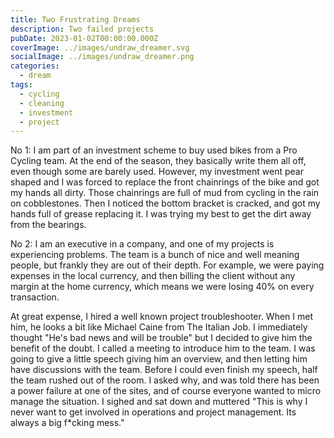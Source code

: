 ```yaml
---
title: Two Frustrating Dreams
description: Two failed projects
pubDate: 2023-01-02T00:00:00.000Z
coverImage: ../images/undraw_dreamer.svg
socialImage: ../images/undraw_dreamer.png
categories:
  - dream
tags:
  - cycling
  - cleaning
  - investment
  - project
---
```


No 1: I am part of an investment scheme to buy used bikes from a Pro Cycling team. At the end of the season, they basically write them all off, even though some are barely used. However, my investment went pear shaped and I was forced to replace the front chainrings of the bike and got my hands all dirty. Those chainrings are full of mud from cycling in the rain on cobblestones. Then I noticed the bottom bracket is cracked, and got my hands full of grease replacing it. I was trying my best to get the dirt away from the bearings.

No 2: I am an executive in a company, and one of my projects is experiencing problems. The team is a bunch of nice and well meaning people, but frankly they are out of their depth. For example, we were paying expenses in the local currency, and then billing the client without any margin at the home currency, which means we were losing 40% on every transaction.

At great expense, I hired a well known project troubleshooter. When I met him, he looks a bit like Michael Caine from The Italian Job. I immediately thought "He's bad news and will be trouble" but I decided to give him the benefit of the doubt. I called a meeting to introduce him to the team. I was going to give a little speech giving him an overview, and then letting him have discussions with the team. Before I could even finish my speech, half the team rushed out of the room. I asked why, and was told there has been a power failure at one of the sites, and of course everyone wanted to micro manage the situation. I sighed and sat down and muttered "This is why I never want to get involved in operations and project management. Its always a big f\*cking mess."
